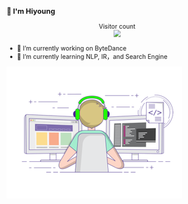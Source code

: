 ###  👋 I'm Hiyoung
 
 <p align="center">
  Visitor count<br>
  <img src="https://profile-counter.glitch.me/hiyoung123/count.svg" />
 
  - 🔭 I’m currently working on ByteDance
  - 🌱 I’m currently learning NLP, IR，and Search Engine


  <img src="https://raw.githubusercontent.com/devSouvik/devSouvik/master/gif3.gif" width="400">
</p>
<!--

<p align="center">
  
[![Top Langs](https://github-readme-stats.vercel.app/api/top-langs/?username=hiyoung123&layout=compact)](https://github.com/hiyoung123/github-readme-stats)
[![Hiyoung's GitHub stats](https://github-readme-stats.vercel.app/api?username=hiyoung123&show_icons=true&hide=contribs)](https://github.com/hiyoung123/github-readme-stats)

</p>  
-->
<!--
**hiyoung123/hiyoung123** is a ✨ _special_ ✨ repository because its `README.md` (this file) appears on your GitHub profile.

Here are some ideas to get you started:

- 🔭 I’m currently working on ...
- 🌱 I’m currently learning ...
- 👯 I’m looking to collaborate on ...
- 🤔 I’m looking for help with ...
- 💬 Ask me about ...
- 📫 How to reach me: ...
- 😄 Pronouns: ...
- ⚡ Fun fact: ...
-->

